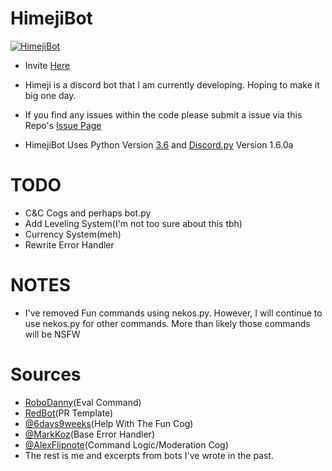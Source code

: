 # HimejiBot
<a href="https://github.com/Yat-o/HimejiBot"><img src="https://cdn.myanimelist.net/r/250x350/images/clubs/8/163534.jpg?s=9ec45fdd4232591c01f3c4009caf55e9" alt="HimejiBot"></a>

- Invite [Here](https://discordapp.com/oauth2/authorize?&client_id=784474257832804372&scope=bot&permissions=8)

- Himeji is a discord bot that I am currently developing. Hoping to make it big one day.

- If you find any issues within the code please submit a issue via this Repo's [Issue Page](https://github.com/Yat-o/HimejiBot/issues)

- HimejiBot Uses Python Version [3.6](https://www.python.org/downloads/release/python-360/) and [Discord.py](https://discordpy.readthedocs.io/en/latest/#) Version 1.6.0a

# TODO
- C&C Cogs and perhaps bot.py
- Add Leveling System(I'm not too sure about this tbh)
- Currency System(meh)
- Rewrite Error Handler


# NOTES
- I've removed Fun commands using nekos.py. However, I will continue to use nekos.py for other commands. More than likely those commands will be NSFW

# Sources
- [RoboDanny](https://github.com/Rapptz/RoboDanny)(Eval Command)
- [RedBot](https://github.com/Cog-Creators/Red-DiscordBot)(PR Template)
- [@6days9weeks](https://www.github.com/6days9weeks/)(Help With The Fun Cog)
- [@MarkKoz](https://github.com/MarkKoz)(Base Error Handler)
- [@AlexFlipnote](https://github.com/AlexFlipnote)(Command Logic/Moderation Cog)
- The rest is me and excerpts from bots I've wrote in the past.
